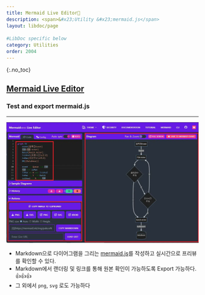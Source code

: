 ```yaml
---
title: Mermaid Live Editor🔗
description: <span>&#x23;Utility &#x23;mermaid.js</span>
layout: libdoc/page

#LibDoc specific below
category: Utilities
order: 2004
---
```

{:.no_toc}

## [Mermaid Live Editor](https://mermaid-js.github.io/mermaid-live-editor)
### Test and export mermaid.js 
--- 
![](/assets/docs/2000_Utilities/2004/1.webp)

* Markdown으로 다이어그램을 그리는 [mermaid.js](https://mermaid.js.org)를 작성하고 실시간으로 프리뷰를 확인할 수 있다.
* Markdown에서 랜더링 및 링크를 통해 원본 확인이 가능하도록 Export 가능하다. 👍👍👍
* 그 외에서 `png`, `svg` 로도 가능하다